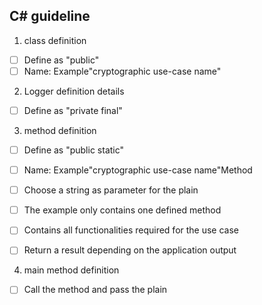 ## C# guideline

1) class definition
- [ ] Define as "public"
- [ ] Name: Example"cryptographic use-case name"

2) Logger definition details
- [ ] Define as "private final"


3) method definition
- [ ] Define as "public static"
- [ ] Name: Example"cryptographic use-case name"Method
- [ ] Choose a string as parameter for the plain
- [ ] The example only contains one defined method
- [ ] Contains all functionalities required for the use case
- [ ] Return a result depending on the application output


4) main method definition
- [ ] Call the method and pass the plain